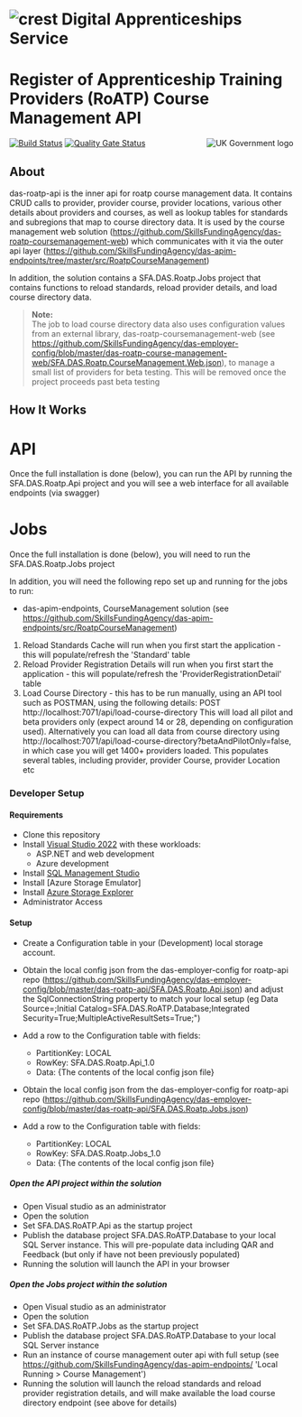 # ![crest](https://assets.publishing.service.gov.uk/government/assets/crests/org_crest_27px-916806dcf065e7273830577de490d5c7c42f36ddec83e907efe62086785f24fb.png) Digital Apprenticeships Service

# Register of Apprenticeship Training Providers (RoATP) Course Management API

<img src="https://avatars.githubusercontent.com/u/9841374?s=200&v=4" align="right" alt="UK Government logo">

[![Build Status](https://dev.azure.com/sfa-gov-uk/Digital%20Apprenticeship%20Service/_apis/build/status/SkillsFundingAgency_das-roatp-api?branchName=master)](https://dev.azure.com/sfa-gov-uk/Digital%20Apprenticeship%20Service/_build/latest?definitionId=SkillsFundingAgency_das-roatp-api&branchName=master)
[![Quality Gate Status](https://sonarcloud.io/api/project_badges/measure?project=SkillsFundingAgency_das-roatp-api&metric=alert_status)](https://sonarcloud.io/project/overview?id=SkillsFundingAgency_das-roatp-api)

## About

das-roatp-api is the inner api for roatp course management data.  It contains CRUD calls to provider, provider course,  provider locations, various other details about providers and courses, as well as lookup tables for standards and subregions that map to course directory data.  It is used by the course management web solution (https://github.com/SkillsFundingAgency/das-roatp-coursemanagement-web) which communicates with it via the outer api layer (https://github.com/SkillsFundingAgency/das-apim-endpoints/tree/master/src/RoatpCourseManagement)

In addition, the solution contains a SFA.DAS.Roatp.Jobs project that contains functions to reload standards, reload provider details, and load course directory data.

> **Note:**  
> The job to load course directory data also uses configuration values from an external library, das-roatp-coursemanagement-web (see https://github.com/SkillsFundingAgency/das-employer-config/blob/master/das-roatp-course-management-web/SFA.DAS.Roatp.CourseManagement.Web.json), to manage a small list of providers for beta testing. This will be removed once the project proceeds past beta testing


## How It Works

# API

Once the full installation is done (below), you can run the API by running the SFA.DAS.Roatp.Api project and you will see a web interface for all available endpoints (via swagger)


# Jobs

Once the full installation is done (below), you will need to run the SFA.DAS.Roatp.Jobs project

In addition, you will need the following repo set up and running for the jobs to run:
* das-apim-endpoints, CourseManagement solution (see https://github.com/SkillsFundingAgency/das-apim-endpoints/src/RoatpCourseManagement)


1) Reload Standards Cache will run when you first start the application - this will populate/refresh the 'Standard' table
2) Reload Provider Registration Details will run when you first start the application - this will populate/refresh the 'ProviderRegistrationDetail' table
3) Load Course Directory - this has to be run manually, using an API tool such as POSTMAN, using the following details: POST http://localhost:7071/api/load-course-directory This will load all pilot and beta providers only (expect around 14 or 28, depending on configuration used).  Alternatively you can load all data from course directory using http://localhost:7071/api/load-course-directory?betaAndPilotOnly=false, in which case you will get 1400+ providers loaded.  This populates several tables, including provider, provider Course, provider Location etc



### Developer Setup

#### Requirements
- Clone this repository
- Install [Visual Studio 2022](https://www.visualstudio.com/downloads/) with these workloads:
    - ASP.NET and web development
    - Azure development
- Install [SQL Management Studio](https://docs.microsoft.com/en-us/sql/ssms/download-sql-server-management-studio-ssms)
- Install [Azure Storage Emulator]
- Install [Azure Storage Explorer](http://storageexplorer.com/)
- Administrator Access

#### Setup

- Create a Configuration table in your (Development) local storage account.
- Obtain the local config json from the das-employer-config for roatp-api repo (https://github.com/SkillsFundingAgency/das-employer-config/blob/master/das-roatp-api/SFA.DAS.Roatp.Api.json) and adjust the SqlConnectionString property to match your local setup (eg Data Source=<local database name>;Initial Catalog=SFA.DAS.RoATP.Database;Integrated Security=True;MultipleActiveResultSets=True;")
- Add a row to the Configuration table with fields: 
  - PartitionKey: LOCAL
  - RowKey: SFA.DAS.Roatp.Api_1.0
  - Data: {The contents of the local config json file}
  
- Obtain the local config json from the das-employer-config for roatp-api repo (https://github.com/SkillsFundingAgency/das-employer-config/blob/master/das-roatp-api/SFA.DAS.Roatp.Jobs.json)
- Add a row to the Configuration table with fields: 
  - PartitionKey: LOCAL
  - RowKey: SFA.DAS.Roatp.Jobs_1.0
  - Data: {The contents of the local config json file}


##### Open the API project within the solution

- Open Visual studio as an administrator
- Open the solution
- Set SFA.DAS.RoATP.Api as the startup project
- Publish the database project SFA.DAS.RoATP.Database to your local SQL Server instance. This will pre-populate data including QAR and Feedback (but only if have not been previously populated)
- Running the solution will launch the API in your browser

##### Open the Jobs project within the solution

- Open Visual studio as an administrator
- Open the solution
- Set SFA.DAS.RoATP.Jobs as the startup project
- Publish the database project SFA.DAS.RoATP.Database to your local SQL Server instance
- Run an instance of course management outer api with full setup (see https://github.com/SkillsFundingAgency/das-apim-endpoints/ 'Local Running > Course Management')
- Running the solution will launch the reload standards and reload provider registration details, and will make available the load course directory endpoint (see above for details)

